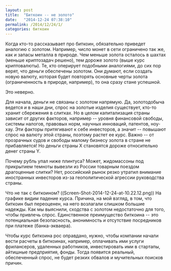 ```yaml
---
layout: post
title:  "Биткоин -- не золото"
date:   "2014-12-24 07:38:10"
permalink: /2014/12/24/1/
categories: биткоин
---
```

Когда кто-то рассказывает про биткоин, обязательно приведет аналогию с золотом. Например, число монет в сети ограничено так же, как и запасы металла в природе. Чем меньше золота осталось в шахтах (меньше криптозадач решено), тем дороже золото (выше курс криптовалюты). Те, кто оперирует подобными аналогиями, до сих пор верят, что деньги обеспечены золотом. Они думают, если создать новую валюту, которая будет повторять основные черты золота (ограниченность в природе, например), то она сразу стане успешной.

Это неверно.

Для начала, деньги не связаны с золотом напрямую. Да, золотодобыча ведется и в наши дни, спрос на золотые изделия существует, кто-то хранит сбережения в слитках. Но в целом капитализация страны зависит от других факторов, например -- уровня финансовой свободы, системы налогов, правовых норм, научных инноваций, патентов, ноу-хау. Эти факторы притягивают к себе инвесторов, а значит -- повышают спрос на валюту этой страны, поэтому растет ее курс. Важно -- от прозрачных судов и свободы малому бизнесу золота в стране не прибавляется! Но деньги страны X становятся дороже относительно денег страны Y.

Почему рубль упал ниже плинтуса? Может, жидомассоны под прикрытием темноты вывезли из России товарным поездом драгоценные слитки? Нет, российский рынок резко утратил внимание иностранных инвесторов из-за геополитической агрессии руководства страны.

Что не так с биткоином?
((Screen-Shot-2014-12-24-at-10.22.12.png))
На графике видим падение курса. Причина, на мой взгляд, в том, что биткоин был переоценен, на него возлагали слишком большие надежды. Как мы выяснили, сходства с золотом недостаточно для того, чтобы привлечь спрос. Единственное преимущество биткоина -- это потенциальная безопасность, анонимность и отсутствие посредников при платеже (банка-экваера).

Чтобы курс биткоина рос оправдано, нужно, чтобы компании начали вести расчеты в биткоинах, например, оплачивать ими услуги фрилансеров, удаленных работников, инвестировать ими в стартапы, айтишные предприятия, фонды. Тогда появится реальный, обеспеченный спрос, не будет резких обвалов и мучительных поисков причин.



